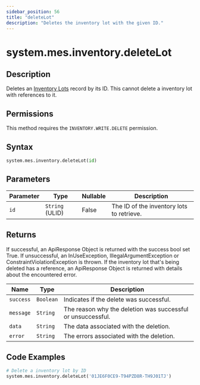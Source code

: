 ```yaml
---
sidebar_position: 56
title: "deleteLot"
description: "Deletes the inventory lot with the given ID."
---
```


# system.mes.inventory.deleteLot

## Description

Deletes an [Inventory Lots](../../data-model/inventory-model/inventory-lot) record by its ID.
This cannot delete a inventory lot with references to it.


## Permissions

This method requires the `INVENTORY.WRITE.DELETE` permission.

## Syntax

```python
system.mes.inventory.deleteLot(id)
```

## Parameters

| Parameter | Type            | Nullable | Description                               |
|-----------|-----------------|----------|-------------------------------------------|
| `id`      | `String` (ULID) | False    | The ID of the inventory lots to retrieve. |

## Returns

If successful, an ApiResponse Object is returned with the success bool set True. If unsuccessful, an InUseException, IllegalArgumentException or ConstraintViolationException is thrown.
If the inventory lot that's being deleted has a reference, an ApiResponse Object is returned with details about the encountered error.

| Name      | Type      | Description                                                 |
|-----------|-----------|-------------------------------------------------------------|
| `success` | `Boolean` | Indicates if the delete was successful.                     |
| `message` | `String`  | The reason why the deletion was successful or unsuccessful. |
| `data`    | `String`  | The data associated with the deletion.                      |
| `error`   | `String`  | The errors associated with the deletion.                    |

## Code Examples

```python
# Delete a inventory lot by ID
system.mes.inventory.deleteLot('01JE6F0CE9-T94PZD8R-TH9J01TJ')
```
